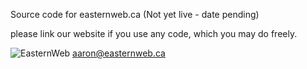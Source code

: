 Source code for easternweb.ca (Not yet live - date pending)

please link our website if you use any code, which you may do freely.

![EasternWeb](www.i.imgur.com./jWpugJy.png "EasternWeb")
aaron@easternweb.ca


